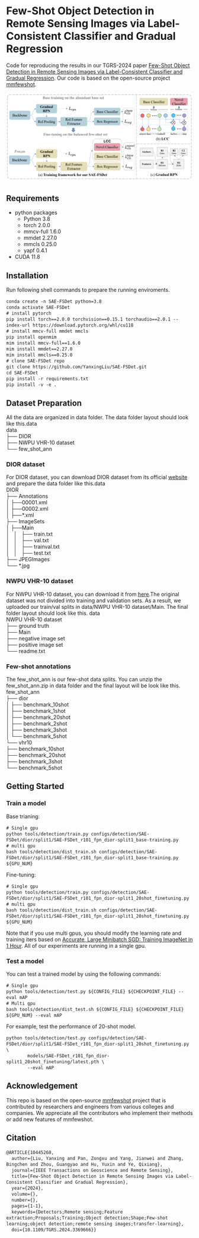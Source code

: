 # Few-Shot Object Detection in Remote Sensing Images via Label-Consistent Classifier and Gradual Regression
Code for reproducing the results in our TGRS-2024 paper [Few-Shot Object Detection in Remote Sensing Images via Label-Consistent Classifier and Gradual Regression](https://ieeexplore.ieee.org/document/10445268). Our code is based on the open-source project [mmfewshot](https://github.com/open-mmlab/mmfewshot).
<p align=center><img src="resources/SAE-FSDet.jpg"/></p>

## Requirements
+ python packages
    + Python 3.8
    + torch 2.0.0
    + mmcv-full 1.6.0
    + mmdet 2.27.0
    + mmcls 0.25.0
    + yapf 0.4.1
+ CUDA 11.8

## Installation
Run following shell commands to prepare the running enviroments.
```Shell
conda create -n SAE-FSDet python=3.8
conda activate SAE-FSDet
# install pytorch
pip install torch==2.0.0 torchvision==0.15.1 torchaudio==2.0.1 --index-url https://download.pytorch.org/whl/cu118
# install mmcv-full mmdet mmcls
pip install openmim
mim install mmcv-full==1.6.0
mim install mmdet==2.27.0
mim install mmcls==0.25.0
# clone SAE-FSDet repo
git clone https://github.com/YanxingLiu/SAE-FSDet.git
cd SAE-FSDet
pip install -r requirements.txt
pip install -v -e .
```
## Dataset Preparation
All the data are organized in data folder. The data folder layout should look like this.data<br>
data<br>
├── DIOR<br>
├── NWPU VHR-10 dataset<br>
└── few_shot_ann<br>
### DIOR dataset
For DIOR dataset, you can download DIOR dataset from its official [website](http://www.escience.cn/people/JunweiHan/DIOR.html) and prepare the data folder like this.data<br>
DIOR<br>
├── Annotations<br>
│   ├──00001.xml<br>
│   ├──00002.xml<br>
│   ├──*.xml<br>
├── ImageSets<br>
│   ├──Main<br>
│   │   ├── train.txt<br>
│   │   ├── val.txt<br>
│   │   ├── trainval.txt<br>
│   │   ├── test.txt<br>
├── JPEGImages<br>
└──     *.jpg<br>

### NWPU VHR-10 dataset
For NWPU VHR-10 dataset, you can download it from [here](https://gcheng-nwpu.github.io/).The original dataset was not divided into training and validation sets. As a result, we uploaded our train/val splits in data/NWPU VHR-10 dataset/Main. The final folder layout should look like this. data<br>
NWPU VHR-10 dataset<br>
├── ground truth<br>
├── Main<br>
├── negative image set<br>
├── positive image set<br>
└── readme.txt<br>
### Few-shot annotations
The few_shot_ann is our few-shot data splits. You can unzip the few_shot_ann.zip in data folder and the final layout will be look like this.
few_shot_ann<br>
├── dior<br>
│   ├── benchmark_10shot<br>
│   ├── benchmark_1shot<br>
│   ├── benchmark_20shot<br>
│   ├── benchmark_2shot<br>
│   ├── benchmark_3shot<br>
│   └── benchmark_5shot<br>
└── vhr10<br>
    ├── benchmark_10shot<br>
    ├── benchmark_20shot<br>
    ├── benchmark_3shot<br>
    └── benchmark_5shot<br>


## Getting Started
### Train a model
Base trianing:
```Shell
# Single gpu
python tools/detection/train.py configs/detection/SAE-FSDet/dior/split1/SAE-FSDet_r101_fpn_dior-split1_base-training.py
# multi gpu
bash tools/detection/dist_train.sh configs/detection/SAE-FSDet/dior/split1/SAE-FSDet_r101_fpn_dior-split1_base-training.py ${GPU_NUM}
```
Fine-tuning:
```
# Single gpu
python tools/detection/train.py configs/detection/SAE-FSDet/dior/split1/SAE-FSDet_r101_fpn_dior-split1_20shot_finetuning.py 
# multi gpu
bash tools/detection/dist_train.sh configs/detection/SAE-FSDet/dior/split1/SAE-FSDet_r101_fpn_dior-split1_20shot_finetuning.py ${GPU_NUM}
```
Note that if you use multi gpus, you should modify the learning rate and training iters based on [Accurate, Large Minibatch SGD: Training ImageNet in 1 Hour](https://arxiv.org/abs/1706.02677). All of our experiments are running in a single gpu.
### Test a model
You can test a trained model by using the following commands:
```Shell
# Single gpu
python tools/detection/test.py ${CONFIG_FILE} ${CHECKPOINT_FILE} --eval mAP
# Multi gpu
bash tools/detection/dist_test.sh ${CONFIG_FILE} ${CHECKPOINT_FILE} ${GPU_NUM} --eval mAP
```
For example, test the performance of 20-shot model.
```Shell
python tools/detection/test.py configs/detection/SAE-FSDet/dior/split1/SAE-FSDet_r101_fpn_dior-split1_20shot_finetuning.py \
        models/SAE-FSDet_r101_fpn_dior-split1_20shot_finetuning/latest.pth \
        --eval mAP
```
## Acknowledgement
This repo is based on the open-source [mmfewshot](https://github.com/open-mmlab/mmfewshot) project that is contributed by researchers and engineers from various colleges and companies. We appreciate all the contributors who implement their methods or add new features of mmfewshot.

## Citation
```
@ARTICLE{10445268,
  author={Liu, Yanxing and Pan, Zongxu and Yang, Jianwei and Zhang, Bingchen and Zhou, Guangyao and Hu, Yuxin and Ye, Qixiang},
  journal={IEEE Transactions on Geoscience and Remote Sensing}, 
  title={Few-Shot Object Detection in Remote Sensing Images via Label-Consistent Classifier and Gradual Regression}, 
  year={2024},
  volume={},
  number={},
  pages={1-1},
  keywords={Detectors;Remote sensing;Feature extraction;Proposals;Training;Object detection;Shape;Few-shot learning;object detection;remote sensing images;transfer-learning},
  doi={10.1109/TGRS.2024.3369666}}

```
